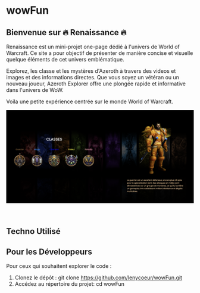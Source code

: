 # wowFun
  
## Bienvenue sur 🔥 Renaissance 🔥

Renaissance est un mini-projet one-page dédié à l'univers de World of Warcraft. Ce site a pour objectif de présenter de manière concise et visuelle quelque éléments de cet univers emblématique.

Explorez, les classe et les mystères d'Azeroth à travers des videos et images et des informations directes. Que vous soyez un vétéran ou un nouveau joueur, Azeroth Explorer offre une plongée rapide et informative dans l'univers de WoW.

Voila une petite expérience centrée  sur le monde World of Warcraft.

![Capture d'écran de mon projet](./images/readm.png)



</br>

## Techno Utilisé

## Pour les Développeurs

Pour ceux qui souhaitent explorer le code :

1. Clonez le dépôt : git clone https://github.com/lenycoeur/wowFun.git
2. Accédez au répertoire du projet: cd wowFun



